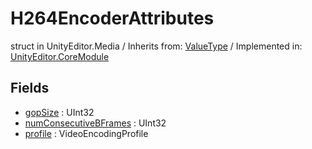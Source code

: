 # H264EncoderAttributes
struct in UnityEditor.Media
 / Inherits from: <a href="https://docs.unity3d.com/6000.2/Documentation/ScriptReference/ValueType.html">ValueType</a> / Implemented in: <a href="https://docs.unity3d.com/6000.2/Documentation/ScriptReference/UnityEditor.CoreModule.html">UnityEditor.CoreModule</a>

## Fields
- <a href="https://docs.unity3d.com/6000.2/Documentation/ScriptReference/H264EncoderAttributes-gopSize.html">gopSize</a> : UInt32
- <a href="https://docs.unity3d.com/6000.2/Documentation/ScriptReference/H264EncoderAttributes-numConsecutiveBFrames.html">numConsecutiveBFrames</a> : UInt32
- <a href="https://docs.unity3d.com/6000.2/Documentation/ScriptReference/H264EncoderAttributes-profile.html">profile</a> : VideoEncodingProfile

